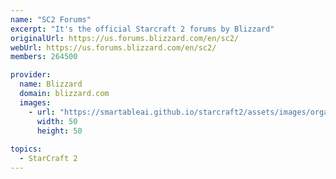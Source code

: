 ```yaml
---
name: "SC2 Forums"
excerpt: "It's the official Starcraft 2 forums by Blizzard"
originalUrl: https://us.forums.blizzard.com/en/sc2/
webUrl: https://us.forums.blizzard.com/en/sc2/
members: 264500

provider:
  name: Blizzard
  domain: blizzard.com
  images:
    - url: "https://smartableai.github.io/starcraft2/assets/images/organizations/blizzard.com-50x50.jpg"
      width: 50
      height: 50
      
topics:
  - StarCraft 2
---
```

